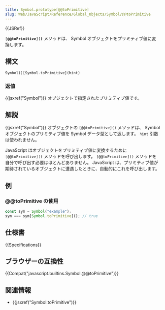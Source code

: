 ```yaml
---
title: Symbol.prototype[@@toPrimitive]
slug: Web/JavaScript/Reference/Global_Objects/Symbol/@@toPrimitive
---
```


{{JSRef}}

**`[@@toPrimitive]()`** メソッドは、 Symbol オブジェクトをプリミティブ値に変換します。

## 構文

```
Symbol()[Symbol.toPrimitive](hint)
```

### 返値

{{jsxref("Symbol")}} オブジェクトで指定されたプリミティブ値です。

## 解説

{{jsxref("Symbol")}} オブジェクトの `[@@toPrimitive]()` メソッドは、 Symbol オブジェクトのプリミティブ値を Symbol データ型として返します。 `hint` 引数は使われません。

JavaScript はオブジェクトをプリミティブ値に変換するために `[@@toPrimitive]()` メソッドを呼び出します。 `[@@toPrimitive]()` メソッドを自分で呼び出す必要はほとんどありません。 JavaScript は、プリミティブ値が期待されているオブジェクトに遭遇したときに、自動的にこれを呼び出します。

## 例

### @@toPrimitive の使用

```js
const sym = Symbol("example");
sym === sym[Symbol.toPrimitive](); // true
```

## 仕様書

{{Specifications}}

## ブラウザーの互換性

{{Compat("javascript.builtins.Symbol.@@toPrimitive")}}

## 関連情報

- {{jsxref("Symbol.toPrimitive")}}
